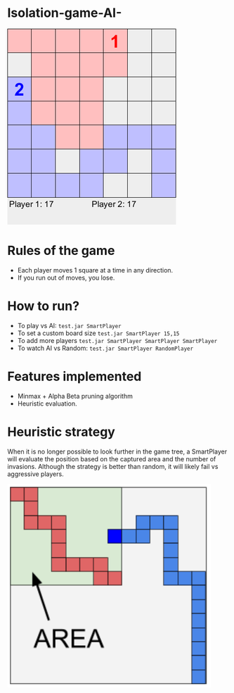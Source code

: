 # Isolation-game-AI-
![screenshot](https://github.com/MaksymPylypenko/Isolation-game-AI-/blob/master/isolation_demo.png)

# Rules of the game
* Each player moves 1 square at a time in any direction.
* If you run out of moves, you lose.

# How to run?
* To play vs AI: `test.jar SmartPlayer`
* To set a custom board size `test.jar SmartPlayer 15,15`
* To add more players `test.jar SmartPlayer SmartPlayer SmartPlayer`
* To watch AI vs Random: `test.jar SmartPlayer RandomPlayer`

# Features implemented
* Minmax + Alpha Beta pruning algorithm 
* Heuristic evaluation.

# Heuristic strategy
When it is no longer possible to look further in the game tree, a SmartPlayer will evaluate the position based on the captured area and the number of invasions. Although the strategy is better than random, it will likely fail vs aggressive players.

![heuristic](https://github.com/MaksymPylypenko/Isolation-game-AI-/blob/master/heuristic.png)
